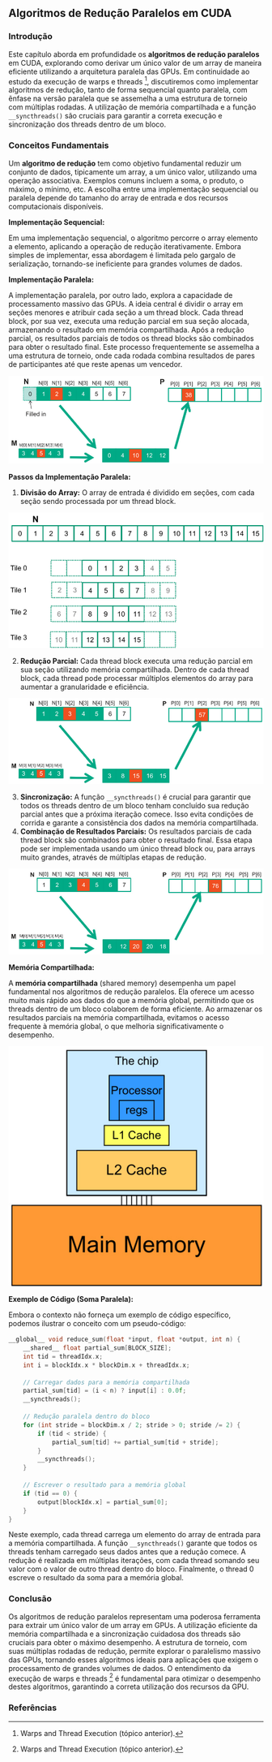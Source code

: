 ## Algoritmos de Redução Paralelos em CUDA

### Introdução

Este capítulo aborda em profundidade os **algoritmos de redução paralelos** em CUDA, explorando como derivar um único valor de um array de maneira eficiente utilizando a arquitetura paralela das GPUs. Em continuidade ao estudo da execução de warps e threads [^1], discutiremos como implementar algoritmos de redução, tanto de forma sequencial quanto paralela, com ênfase na versão paralela que se assemelha a uma estrutura de torneio com múltiplas rodadas. A utilização de memória compartilhada e a função `__syncthreads()` são cruciais para garantir a correta execução e sincronização dos threads dentro de um bloco.

### Conceitos Fundamentais

Um **algoritmo de redução** tem como objetivo fundamental reduzir um conjunto de dados, tipicamente um array, a um único valor, utilizando uma operação associativa. Exemplos comuns incluem a soma, o produto, o máximo, o mínimo, etc. A escolha entre uma implementação sequencial ou paralela depende do tamanho do array de entrada e dos recursos computacionais disponíveis.

**Implementação Sequencial:**

Em uma implementação sequencial, o algoritmo percorre o array elemento a elemento, aplicando a operação de redução iterativamente. Embora simples de implementar, essa abordagem é limitada pelo gargalo de serialização, tornando-se ineficiente para grandes volumes de dados.

**Implementação Paralela:**

A implementação paralela, por outro lado, explora a capacidade de processamento massivo das GPUs. A ideia central é dividir o array em seções menores e atribuir cada seção a um thread block. Cada thread block, por sua vez, executa uma redução parcial em sua seção alocada, armazenando o resultado em memória compartilhada. Após a redução parcial, os resultados parciais de todos os thread blocks são combinados para obter o resultado final. Este processo frequentemente se assemelha a uma estrutura de torneio, onde cada rodada combina resultados de pares de participantes até que reste apenas um vencedor.

![Parallel reduction operation showing the combination of array elements to produce a final result.](./../images/image6.jpg)

**Passos da Implementação Paralela:**

1.  **Divisão do Array:** O array de entrada é dividido em seções, com cada seção sendo processada por um thread block.

![Illustration of array 'N' partitioning into tiles for CUDA processing, demonstrating data access patterns.](./../images/image7.jpg)

2.  **Redução Parcial:** Cada thread block executa uma redução parcial em sua seção utilizando memória compartilhada. Dentro de cada thread block, cada thread pode processar múltiplos elementos do array para aumentar a granularidade e eficiência.

![Illustration of a parallel sum reduction algorithm using arrays N, M, and P.](./../images/image2.jpg)

3.  **Sincronização:** A função `__syncthreads()` é crucial para garantir que todos os threads dentro de um bloco tenham concluído sua redução parcial antes que a próxima iteração comece. Isso evita condições de corrida e garante a consistência dos dados na memória compartilhada.
4.  **Combinação de Resultados Parciais:** Os resultados parciais de cada thread block são combinados para obter o resultado final. Essa etapa pode ser implementada usando um único thread block ou, para arrays muito grandes, através de múltiplas etapas de redução.

![Data reduction process illustrating the transformation of elements from arrays N and M into array P.](./../images/image11.jpg)

**Memória Compartilhada:**

A **memória compartilhada** (shared memory) desempenha um papel fundamental nos algoritmos de redução paralelos. Ela oferece um acesso muito mais rápido aos dados do que a memória global, permitindo que os threads dentro de um bloco colaborem de forma eficiente. Ao armazenar os resultados parciais na memória compartilhada, evitamos o acesso frequente à memória global, o que melhoria significativamente o desempenho.

![Simplified memory hierarchy illustrating the relationship between main memory, caches, and the processor.](./../images/image5.jpg)

**Exemplo de Código (Soma Paralela):**

Embora o contexto não forneça um exemplo de código específico, podemos ilustrar o conceito com um pseudo-código:

```c++
__global__ void reduce_sum(float *input, float *output, int n) {
    __shared__ float partial_sum[BLOCK_SIZE];
    int tid = threadIdx.x;
    int i = blockIdx.x * blockDim.x + threadIdx.x;

    // Carregar dados para a memória compartilhada
    partial_sum[tid] = (i < n) ? input[i] : 0.0f;
    __syncthreads();

    // Redução paralela dentro do bloco
    for (int stride = blockDim.x / 2; stride > 0; stride /= 2) {
        if (tid < stride) {
            partial_sum[tid] += partial_sum[tid + stride];
        }
        __syncthreads();
    }

    // Escrever o resultado para a memória global
    if (tid == 0) {
        output[blockIdx.x] = partial_sum[0];
    }
}
```

Neste exemplo, cada thread carrega um elemento do array de entrada para a memória compartilhada. A função `__syncthreads()` garante que todos os threads tenham carregado seus dados antes que a redução comece. A redução é realizada em múltiplas iterações, com cada thread somando seu valor com o valor de outro thread dentro do bloco. Finalmente, o thread 0 escreve o resultado da soma para a memória global.

### Conclusão

Os algoritmos de redução paralelos representam uma poderosa ferramenta para extrair um único valor de um array em GPUs. A utilização eficiente da memória compartilhada e a sincronização cuidadosa dos threads são cruciais para obter o máximo desempenho. A estrutura de torneio, com suas múltiplas rodadas de redução, permite explorar o paralelismo massivo das GPUs, tornando esses algoritmos ideais para aplicações que exigem o processamento de grandes volumes de dados. O entendimento da execução de warps e threads [^1] é fundamental para otimizar o desempenho destes algoritmos, garantindo a correta utilização dos recursos da GPU.

### Referências

[^1]: Warps and Thread Execution (tópico anterior).
<!-- END -->